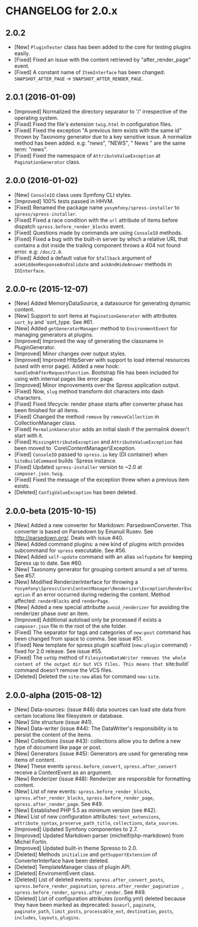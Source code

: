 CHANGELOG for 2.0.x
===================
## 2.0.2
* [New] `PluginTester` class has been added to the core for testing plugins easily.
* [Fixed] Fixed an issue with the content retrieved by "after_render_page" event.
* [Fixed] A constant name of `ItemInterface` has been changed: `SNAPSHOT_AFTER_PAGE` -> `SNAPSHOT_AFTER_RENDER_PAGE`.

## 2.0.1 (2016-01-09)
* [Improved] Normalized the directory separator to '/' irrespective of the operating system.
* [Fixed] Fixed the file's extension `twig.html` in configuration files.
* [Fixed] Fixed the exception "A previous item exists with the same id" thrown by Taxonomy generator due to a key sensitive issue. A normalize method has been added. e.g: "news", "NEWS", " News " are the same term: "news".
* [Fixed] Fixed the namespace of `AttributeValueException` at `PaginationGenerator` class.

## 2.0.0 (2016-01-02)
* [New] `ConsoleIO` class uses Symfony CLI styles.
* [Improved] 100% tests passed in HHVM.
* [Fixed] Renamed the package name `yosymfony/spress-installer` to `spress/spress-installer`.
* [Fixed] Fixed a race condition with the `url` attribute of items before dispatch `spress.before_render_blocks` event.
* [Fixed] Questions made by commands are using `ConsoleIO` methods.
* [Fixed] Fixed a bug with the built-in server by which a relative URL that contains a dot inside the trailing component throws a 404 not found error. e.g: `/doc/2.0`.
* [Fixed] Added a default value for `$fallback` argument of `askHiddenResponseAndValidate` and `askAndHideAnswer` methods in `IOInterface`.

## 2.0.0-rc (2015-12-07)
* [New] Added MemoryDataSource, a datasource for generating dynamic content.
* [New] Support to sort items at `PaginationGenerator` with attributes `sort_by` and `sort_type. See #61.
* [New] Added `getGeneratorManager` method to `EnvironmentEvent` for managing generators at plugins.
* [Improved] Improved the way of generating the classname in PluginGenerator.
* [Improved] Minor changes over output styles.
* [Improved] Improved HttpServer with support to load internal resources (used with error page). Added a new hook: `handleOnAfterRequestFunction`. Bootstrap file has been included for using with internal pages like error page.
* [Improved] Minor improvements over the Spress application output.
* [Fixed] Now, `slug` method transform dot characters into dash characters.
* [Fixed] Fixed lifecycle: render phase starts after converter phase has been finished for all items.
* [Fixed] Changed the method `remove` by `removeCollection` in CollectionManager class.
* [Fixed] `PermalinkGenerator` adds an initial slash if the permalink doesn't start with it.
* [Fixed] `MissingAttributeException` and `AttributeValueException` has been moved to `Core\ContentManager\Exception.
* [Fixed] `ConsoleIO` passed to `spress.io` key (DI container) when `SiteBuildCommand` builds `Spress instance.
* [Fixed] Updated `spress-installer` version to ~2.0 at `composer.json.twig`.
* [Fixed] Fixed the message of the exception threw when a previous item exists.
* [Deleted] `ConfigValueException` has been deleted.

## 2.0.0-beta (2015-10-15)
* [New] Added a new converter for Markdown: ParsedownConverter. This converter is based on Parsedown by Emanuil Rusev. See http://parsedown.org/. Deals with issue #40.
* [New] Added command plugins: a new kind of plugins witch provides subcommand for `spress` executable. See #56.
* [New] Added `self-update` command with an alias `selfupdate` for keeping Spress up to date. See #60.
* [New] Taxonomy generator for grouping content around a set of terms. See #57.
* [New] Modified RenderizerInterface for throwing a `Yosymfony\Spress\Core\ContentManager\Renderizer\Exception\RenderException` if an error occurred during redering the content. Method affected: `renderBlocks` and `renderPage`.
* [New] Added a new special attributte `avoid_renderizer` for avoiding the renderizer phase over an item.
* [Improved] Additional autoload only be processed if exists a `composer.json` file in the root of the site folder.
* [Fixed] The separator for tags and categories of `new:post` command has been changed from space to comma. See issue #51.
* [Fixed] New template for spress plugin scaffold (`new:plugin` command) - fixed for 2.0 release. See issue #55.
* [Fixed] The `setUp` method of `FilesystemDataWriter removes the whole content of the output dir but VCS files. This means that `site:build` command doesn't remove the VCS files.
* [Deleted] Deleted the `site:new` alias for command `new:site`.

## 2.0.0-alpha (2015-08-12)
* [New] Data-sources: (issue #46) data sources can load site data from certain locations like filesystem or database.
* [New] Site structure (issue #41).
* [New] Data-writer (issue #44): The DataWriter's responsibility is to persist the content of the items.
* [New] Collections (issue #43): collections allow you to define a new type of document like page or post.
* [New] Generators (issue #45): Generators are used for generating new items of content.
* [New] These events `spress.before_convert`, `spress.after_convert` receive a ContentEvent as an argument.
* [New] Renderizer (issue #48): Renderizer are responsible for formatting content.
* [New] List of new events: `spress.before_render_blocks`, `spress.after_render_blocks`, `spress.before_render_page`, `spress.after_render_page`. See #49.
* [New] Established PHP 5.5 as minimum version (see #42).
* [New] List of new configuration attributes: `text_extensions`, `attribute_syntax`, `preserve_path_title`, `collections`, `data_sources`.
* [Improved] Updated Symfony componentes to 2.7.
* [Improved] Updated Markdown parser (michelf/php-markdown) from Michel Fortin.
* [Improved] Updated built-in theme Spresso to 2.0.
* [Deleted] Methods `initialize` and `getSupportExtension` of ConverterInterface have been deleted.
* [Deleted] TemplateManager class of plugin API.
* [Deleted] EnviromentEvent class.
* [Deleted] List of deleted events: `spress.after_convert_posts`, `spress.before_render_pagination`, `spress.after_render_pagination `, `spress.before_render`, `spress.after_render`. See #49.
* [Deleted] List of configuration attributes (config.yml) deleted because they have been marked as deprecated: `baseurl`, `paginate`, `paginate_path`, `limit_posts`, `processable_ext`, `destination`, `posts`, `includes`, `layouts`, `plugins`.
